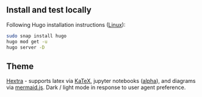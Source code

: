 ## Install and test locally

Following Hugo installation instructions ([Linux](https://gohugo.io/installation/linux/)):

```bash
sudo snap install hugo
hugo mod get -u
hugo server -D
```

## Theme

[Hextra](https://imfing.github.io/hextra/) - supports latex via [KaTeX](https://katex.org/), jupyter notebooks ([alpha](https://imfing.github.io/hextra/docs/guide/shortcodes/jupyter/)), and diagrams via [mermaid.js](https://mermaid.js.org/).  Dark / light mode in response to user agent preference.
